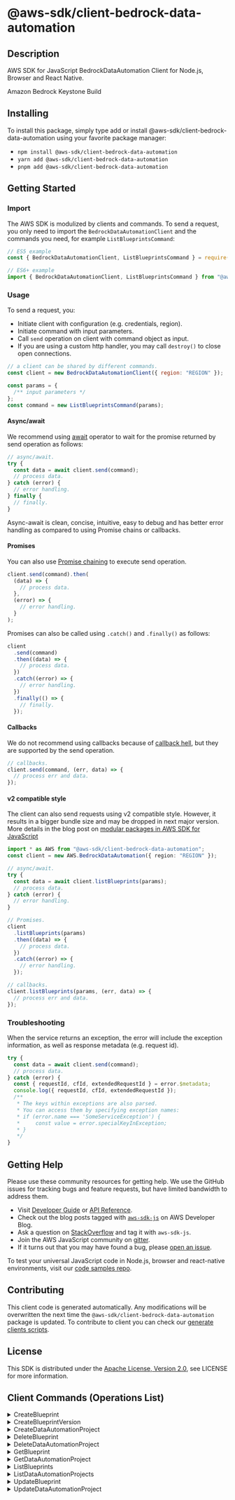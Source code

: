 <!-- generated file, do not edit directly -->

# @aws-sdk/client-bedrock-data-automation

## Description

AWS SDK for JavaScript BedrockDataAutomation Client for Node.js, Browser and React Native.

Amazon Bedrock Keystone Build

## Installing

To install this package, simply type add or install @aws-sdk/client-bedrock-data-automation
using your favorite package manager:

- `npm install @aws-sdk/client-bedrock-data-automation`
- `yarn add @aws-sdk/client-bedrock-data-automation`
- `pnpm add @aws-sdk/client-bedrock-data-automation`

## Getting Started

### Import

The AWS SDK is modulized by clients and commands.
To send a request, you only need to import the `BedrockDataAutomationClient` and
the commands you need, for example `ListBlueprintsCommand`:

```js
// ES5 example
const { BedrockDataAutomationClient, ListBlueprintsCommand } = require("@aws-sdk/client-bedrock-data-automation");
```

```ts
// ES6+ example
import { BedrockDataAutomationClient, ListBlueprintsCommand } from "@aws-sdk/client-bedrock-data-automation";
```

### Usage

To send a request, you:

- Initiate client with configuration (e.g. credentials, region).
- Initiate command with input parameters.
- Call `send` operation on client with command object as input.
- If you are using a custom http handler, you may call `destroy()` to close open connections.

```js
// a client can be shared by different commands.
const client = new BedrockDataAutomationClient({ region: "REGION" });

const params = {
  /** input parameters */
};
const command = new ListBlueprintsCommand(params);
```

#### Async/await

We recommend using [await](https://developer.mozilla.org/en-US/docs/Web/JavaScript/Reference/Operators/await)
operator to wait for the promise returned by send operation as follows:

```js
// async/await.
try {
  const data = await client.send(command);
  // process data.
} catch (error) {
  // error handling.
} finally {
  // finally.
}
```

Async-await is clean, concise, intuitive, easy to debug and has better error handling
as compared to using Promise chains or callbacks.

#### Promises

You can also use [Promise chaining](https://developer.mozilla.org/en-US/docs/Web/JavaScript/Guide/Using_promises#chaining)
to execute send operation.

```js
client.send(command).then(
  (data) => {
    // process data.
  },
  (error) => {
    // error handling.
  }
);
```

Promises can also be called using `.catch()` and `.finally()` as follows:

```js
client
  .send(command)
  .then((data) => {
    // process data.
  })
  .catch((error) => {
    // error handling.
  })
  .finally(() => {
    // finally.
  });
```

#### Callbacks

We do not recommend using callbacks because of [callback hell](http://callbackhell.com/),
but they are supported by the send operation.

```js
// callbacks.
client.send(command, (err, data) => {
  // process err and data.
});
```

#### v2 compatible style

The client can also send requests using v2 compatible style.
However, it results in a bigger bundle size and may be dropped in next major version. More details in the blog post
on [modular packages in AWS SDK for JavaScript](https://aws.amazon.com/blogs/developer/modular-packages-in-aws-sdk-for-javascript/)

```ts
import * as AWS from "@aws-sdk/client-bedrock-data-automation";
const client = new AWS.BedrockDataAutomation({ region: "REGION" });

// async/await.
try {
  const data = await client.listBlueprints(params);
  // process data.
} catch (error) {
  // error handling.
}

// Promises.
client
  .listBlueprints(params)
  .then((data) => {
    // process data.
  })
  .catch((error) => {
    // error handling.
  });

// callbacks.
client.listBlueprints(params, (err, data) => {
  // process err and data.
});
```

### Troubleshooting

When the service returns an exception, the error will include the exception information,
as well as response metadata (e.g. request id).

```js
try {
  const data = await client.send(command);
  // process data.
} catch (error) {
  const { requestId, cfId, extendedRequestId } = error.$metadata;
  console.log({ requestId, cfId, extendedRequestId });
  /**
   * The keys within exceptions are also parsed.
   * You can access them by specifying exception names:
   * if (error.name === 'SomeServiceException') {
   *     const value = error.specialKeyInException;
   * }
   */
}
```

## Getting Help

Please use these community resources for getting help.
We use the GitHub issues for tracking bugs and feature requests, but have limited bandwidth to address them.

- Visit [Developer Guide](https://docs.aws.amazon.com/sdk-for-javascript/v3/developer-guide/welcome.html)
  or [API Reference](https://docs.aws.amazon.com/AWSJavaScriptSDK/v3/latest/index.html).
- Check out the blog posts tagged with [`aws-sdk-js`](https://aws.amazon.com/blogs/developer/tag/aws-sdk-js/)
  on AWS Developer Blog.
- Ask a question on [StackOverflow](https://stackoverflow.com/questions/tagged/aws-sdk-js) and tag it with `aws-sdk-js`.
- Join the AWS JavaScript community on [gitter](https://gitter.im/aws/aws-sdk-js-v3).
- If it turns out that you may have found a bug, please [open an issue](https://github.com/aws/aws-sdk-js-v3/issues/new/choose).

To test your universal JavaScript code in Node.js, browser and react-native environments,
visit our [code samples repo](https://github.com/aws-samples/aws-sdk-js-tests).

## Contributing

This client code is generated automatically. Any modifications will be overwritten the next time the `@aws-sdk/client-bedrock-data-automation` package is updated.
To contribute to client you can check our [generate clients scripts](https://github.com/aws/aws-sdk-js-v3/tree/main/scripts/generate-clients).

## License

This SDK is distributed under the
[Apache License, Version 2.0](http://www.apache.org/licenses/LICENSE-2.0),
see LICENSE for more information.

## Client Commands (Operations List)

<details>
<summary>
CreateBlueprint
</summary>

[Command API Reference](https://docs.aws.amazon.com/AWSJavaScriptSDK/v3/latest/client/bedrock-data-automation/command/CreateBlueprintCommand/) / [Input](https://docs.aws.amazon.com/AWSJavaScriptSDK/v3/latest/Package/-aws-sdk-client-bedrock-data-automation/Interface/CreateBlueprintCommandInput/) / [Output](https://docs.aws.amazon.com/AWSJavaScriptSDK/v3/latest/Package/-aws-sdk-client-bedrock-data-automation/Interface/CreateBlueprintCommandOutput/)

</details>
<details>
<summary>
CreateBlueprintVersion
</summary>

[Command API Reference](https://docs.aws.amazon.com/AWSJavaScriptSDK/v3/latest/client/bedrock-data-automation/command/CreateBlueprintVersionCommand/) / [Input](https://docs.aws.amazon.com/AWSJavaScriptSDK/v3/latest/Package/-aws-sdk-client-bedrock-data-automation/Interface/CreateBlueprintVersionCommandInput/) / [Output](https://docs.aws.amazon.com/AWSJavaScriptSDK/v3/latest/Package/-aws-sdk-client-bedrock-data-automation/Interface/CreateBlueprintVersionCommandOutput/)

</details>
<details>
<summary>
CreateDataAutomationProject
</summary>

[Command API Reference](https://docs.aws.amazon.com/AWSJavaScriptSDK/v3/latest/client/bedrock-data-automation/command/CreateDataAutomationProjectCommand/) / [Input](https://docs.aws.amazon.com/AWSJavaScriptSDK/v3/latest/Package/-aws-sdk-client-bedrock-data-automation/Interface/CreateDataAutomationProjectCommandInput/) / [Output](https://docs.aws.amazon.com/AWSJavaScriptSDK/v3/latest/Package/-aws-sdk-client-bedrock-data-automation/Interface/CreateDataAutomationProjectCommandOutput/)

</details>
<details>
<summary>
DeleteBlueprint
</summary>

[Command API Reference](https://docs.aws.amazon.com/AWSJavaScriptSDK/v3/latest/client/bedrock-data-automation/command/DeleteBlueprintCommand/) / [Input](https://docs.aws.amazon.com/AWSJavaScriptSDK/v3/latest/Package/-aws-sdk-client-bedrock-data-automation/Interface/DeleteBlueprintCommandInput/) / [Output](https://docs.aws.amazon.com/AWSJavaScriptSDK/v3/latest/Package/-aws-sdk-client-bedrock-data-automation/Interface/DeleteBlueprintCommandOutput/)

</details>
<details>
<summary>
DeleteDataAutomationProject
</summary>

[Command API Reference](https://docs.aws.amazon.com/AWSJavaScriptSDK/v3/latest/client/bedrock-data-automation/command/DeleteDataAutomationProjectCommand/) / [Input](https://docs.aws.amazon.com/AWSJavaScriptSDK/v3/latest/Package/-aws-sdk-client-bedrock-data-automation/Interface/DeleteDataAutomationProjectCommandInput/) / [Output](https://docs.aws.amazon.com/AWSJavaScriptSDK/v3/latest/Package/-aws-sdk-client-bedrock-data-automation/Interface/DeleteDataAutomationProjectCommandOutput/)

</details>
<details>
<summary>
GetBlueprint
</summary>

[Command API Reference](https://docs.aws.amazon.com/AWSJavaScriptSDK/v3/latest/client/bedrock-data-automation/command/GetBlueprintCommand/) / [Input](https://docs.aws.amazon.com/AWSJavaScriptSDK/v3/latest/Package/-aws-sdk-client-bedrock-data-automation/Interface/GetBlueprintCommandInput/) / [Output](https://docs.aws.amazon.com/AWSJavaScriptSDK/v3/latest/Package/-aws-sdk-client-bedrock-data-automation/Interface/GetBlueprintCommandOutput/)

</details>
<details>
<summary>
GetDataAutomationProject
</summary>

[Command API Reference](https://docs.aws.amazon.com/AWSJavaScriptSDK/v3/latest/client/bedrock-data-automation/command/GetDataAutomationProjectCommand/) / [Input](https://docs.aws.amazon.com/AWSJavaScriptSDK/v3/latest/Package/-aws-sdk-client-bedrock-data-automation/Interface/GetDataAutomationProjectCommandInput/) / [Output](https://docs.aws.amazon.com/AWSJavaScriptSDK/v3/latest/Package/-aws-sdk-client-bedrock-data-automation/Interface/GetDataAutomationProjectCommandOutput/)

</details>
<details>
<summary>
ListBlueprints
</summary>

[Command API Reference](https://docs.aws.amazon.com/AWSJavaScriptSDK/v3/latest/client/bedrock-data-automation/command/ListBlueprintsCommand/) / [Input](https://docs.aws.amazon.com/AWSJavaScriptSDK/v3/latest/Package/-aws-sdk-client-bedrock-data-automation/Interface/ListBlueprintsCommandInput/) / [Output](https://docs.aws.amazon.com/AWSJavaScriptSDK/v3/latest/Package/-aws-sdk-client-bedrock-data-automation/Interface/ListBlueprintsCommandOutput/)

</details>
<details>
<summary>
ListDataAutomationProjects
</summary>

[Command API Reference](https://docs.aws.amazon.com/AWSJavaScriptSDK/v3/latest/client/bedrock-data-automation/command/ListDataAutomationProjectsCommand/) / [Input](https://docs.aws.amazon.com/AWSJavaScriptSDK/v3/latest/Package/-aws-sdk-client-bedrock-data-automation/Interface/ListDataAutomationProjectsCommandInput/) / [Output](https://docs.aws.amazon.com/AWSJavaScriptSDK/v3/latest/Package/-aws-sdk-client-bedrock-data-automation/Interface/ListDataAutomationProjectsCommandOutput/)

</details>
<details>
<summary>
UpdateBlueprint
</summary>

[Command API Reference](https://docs.aws.amazon.com/AWSJavaScriptSDK/v3/latest/client/bedrock-data-automation/command/UpdateBlueprintCommand/) / [Input](https://docs.aws.amazon.com/AWSJavaScriptSDK/v3/latest/Package/-aws-sdk-client-bedrock-data-automation/Interface/UpdateBlueprintCommandInput/) / [Output](https://docs.aws.amazon.com/AWSJavaScriptSDK/v3/latest/Package/-aws-sdk-client-bedrock-data-automation/Interface/UpdateBlueprintCommandOutput/)

</details>
<details>
<summary>
UpdateDataAutomationProject
</summary>

[Command API Reference](https://docs.aws.amazon.com/AWSJavaScriptSDK/v3/latest/client/bedrock-data-automation/command/UpdateDataAutomationProjectCommand/) / [Input](https://docs.aws.amazon.com/AWSJavaScriptSDK/v3/latest/Package/-aws-sdk-client-bedrock-data-automation/Interface/UpdateDataAutomationProjectCommandInput/) / [Output](https://docs.aws.amazon.com/AWSJavaScriptSDK/v3/latest/Package/-aws-sdk-client-bedrock-data-automation/Interface/UpdateDataAutomationProjectCommandOutput/)

</details>
